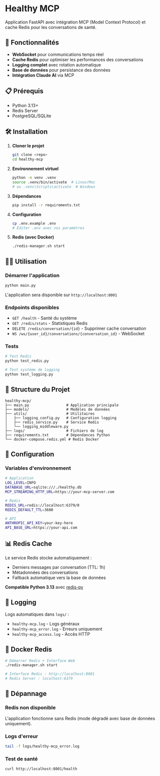 # Healthy MCP

Application FastAPI avec intégration MCP (Model Context Protocol) et cache Redis pour les conversations de santé.

## 🚀 Fonctionnalités

- **WebSocket** pour communications temps réel
- **Cache Redis** pour optimiser les performances des conversations
- **Logging complet** avec rotation automatique
- **Base de données** pour persistance des données
- **Intégration Claude AI** via MCP

## 📋 Prérequis

- Python 3.13+
- Redis Server
- PostgreSQL/SQLite

## 🛠️ Installation

1. **Cloner le projet**
   ```bash
   git clone <repo>
   cd healthy-mcp
   ```

2. **Environnement virtuel**
   ```bash
   python -m venv .venv
   source .venv/bin/activate  # Linux/Mac
   # ou .venv\Scripts\activate  # Windows
   ```

3. **Dépendances**
   ```bash
   pip install -r requirements.txt
   ```

4. **Configuration**
   ```bash
   cp .env.example .env
   # Éditer .env avec vos paramètres
   ```

5. **Redis (avec Docker)**
   ```bash
   ./redis-manager.sh start
   ```

## 🏃‍♂️ Utilisation

### Démarrer l'application

```bash
python main.py
```

L'application sera disponible sur `http://localhost:8001`

### Endpoints disponibles

- `GET /health` - Santé du système
- `GET /redis/stats` - Statistiques Redis
- `DELETE /redis/conversation/{id}` - Supprimer cache conversation
- `WS /ws/{user_id}/conversations/{conversation_id}` - WebSocket

### Tests

```bash
# Test Redis
python test_redis.py

# Test système de logging
python test_logging.py
```

## 📁 Structure du Projet

```
healthy-mcp/
├── main.py                 # Application principale
├── models/                 # Modèles de données
├── utils/                  # Utilitaires
│   ├── logging_config.py   # Configuration logging
│   ├── redis_service.py    # Service Redis
│   └── logging_middleware.py
├── logs/                   # Fichiers de log
├── requirements.txt        # Dépendances Python
└── docker-compose.redis.yml # Redis Docker
```

## 🔧 Configuration

### Variables d'environnement

```bash
# Application
LOG_LEVEL=INFO
DATABASE_URL=sqlite:///./healthy.db
MCP_STREAMING_HTTP_URL=https://your-mcp-server.com

# Redis
REDIS_URL=redis://localhost:6379/0
REDIS_DEFAULT_TTL=3600

# API
ANTHROPIC_API_KEY=your-key-here
API_BASE_URL=https://your-api.com
```

## 📊 Redis Cache

Le service Redis stocke automatiquement :
- Derniers messages par conversation (TTL: 1h)
- Métadonnées des conversations
- Fallback automatique vers la base de données

**Compatible Python 3.13** avec [redis-py](https://github.com/redis/redis-py)

## 📝 Logging

Logs automatiques dans `logs/` :
- `healthy-mcp.log` - Logs généraux
- `healthy-mcp_error.log` - Erreurs uniquement
- `healthy-mcp_access.log` - Accès HTTP

## 🐳 Docker Redis

```bash
# Démarrer Redis + Interface Web
./redis-manager.sh start

# Interface Redis : http://localhost:8081
# Redis Server : localhost:6379
```

## 🚨 Dépannage

### Redis non disponible
L'application fonctionne sans Redis (mode dégradé avec base de données uniquement).

### Logs d'erreur
```bash
tail -f logs/healthy-mcp_error.log
```

### Test de santé
```bash
curl http://localhost:8001/health
```
